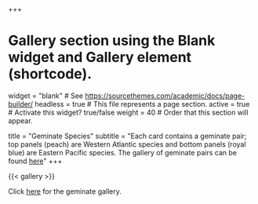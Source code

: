 +++
# Gallery section using the Blank widget and Gallery element (shortcode).
widget = "blank"  # See https://sourcethemes.com/academic/docs/page-builder/
headless = true  # This file represents a page section.
active = true  # Activate this widget? true/false
weight = 40  # Order that this section will appear.

title = "Geminate Species"
subtitle = "Each card contains a geminate pair; top panels (peach) are Western Atlantic species and bottom panels (royal blue) are Eastern Pacific species. The  gallery of geminate pairs can be found [here](/geminates/)"
+++

{{< gallery >}}

Click <a href="geminates/">here</a> for the  geminate gallery.
